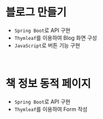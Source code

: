 # 블로그 만들기

- `Spring Boot`로 API 구현
- `Thymleaf`를 이용하여 Blog 화면 구성
- `JavaScript`로 버튼 기능 구현

<br>

# 책 정보 동적 페이지

- `Spring Boot`로 API 구현
- `Thymleaf`를 이용하여 Form 작성